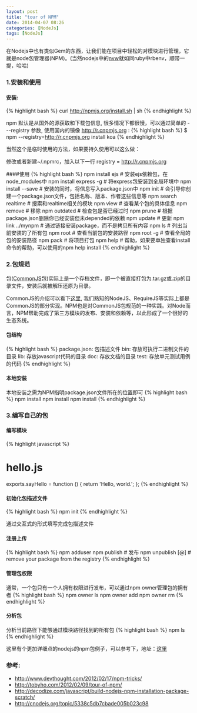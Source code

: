 ```yaml
---
layout: post
title: "tour of NPM"
date: 2014-04-07 08:26
categories: [NodeJs]
tags: [NodeJs]
---
```


在Nodejs中也有类似Gem的东西，让我们能在项目中轻松的对模块进行管理，它就是node包管理器(NPM)。(当然nodejs中的[nvw](https://github.com/creationix/nvm)就如同ruby中rbenv，顺带一提，哈哈)

### 1.安装和使用
#### 安装:
{% highlight bash %}
curl http://npmjs.org/install.sh | sh
{% endhighlight %}

npm 默认是从国外的源获取和下载包信息, 很多情况下都很慢，可以通过简单的 ---registry 参数, 使用国内的镜像 http://r.cnpmjs.org :
{% highlight bash %}
$ npm --registry=http://r.cnpmjs.org install koa
{% endhighlight %}

当然这个是临时使用的方法，如果要持久使用可以这么做：

修改或者新建~/.npmrc，加入以下一行 registry = http://r.cnpmjs.org


####使用
{% highlight bash %}
npm install ejs           # 安装ejs依赖包，在node_modules中
npm install express -g    # 将express包安装到全局环境中
npm install <name> --save # 安装的同时，将信息写入package.json中
npm init                  # 会引导你创建一个package.json文件，包括名称、版本、作者这些信息等
npm search realtime       # 搜索和realtime相关的模块
npm view <name>           # 查看某个包的具体信息
npm remove <name>         # 移除
npm outdated              # 检查包是否已经过时
npm prune                 # 根据package.json删除你已经安装但未depended的依赖
npm update <name>         # 更新
npm link ../mynpm         # 通过链接安装package，而不是拷贝所有内容
npm ls                    # 列出当前安装的了所有包
npm root                  # 查看当前包的安装路径
npm root -g               # 查看全局的包的安装路径
npm pack                  # 将项目打包
npm help                  # 帮助，如果要单独查看install命令的帮助，可以使用的npm help install
{% endhighlight %}

### 2.包规范
包([CommonJS](http://www.commonjs.org/)包)实际上是一个存档文件，即一个被直接打包为.tar.gz或.zip的目录文件，安装后就被解压还原为目录。

CommonJS的介绍可以看下[这里](http://raychase.iteye.com/blog/1463617), 我们熟知的NodeJS、RequireJS等实际上都是CommonJS的部分实现。NPM也是对CommonJS包规范的一种实践。对Node而言，NPM帮助完成了第三方模块的发布、安装和依赖等，以此形成了一个很好的生态系统。

#### 包结构
{% highlight bash %}
package.json:  包描述文件
bin: 存放可执行二进制文件的目录
lib: 存放javascript代码的目录
doc: 存放文档的目录
test: 存放单元测试用例的代码
{% endhighlight %}

#### 本地安装
本地安装之需为NPM指明package.json文件所在的位置即可
{% highlight bash %}
npm install <tarball file>
npm install <tarball url>
npm install <folder>
{% endhighlight %}

### 3.编写自己的包
#### 编写模块
{% highlight javascript %}
# hello.js
exports.sayHello = function () {
  return 'Hello, world.';
};
{% endhighlight %}

#### 初始化包描述文件
{% highlight bash %} 
npm init
{% endhighlight %}

通过交互式的形式填写完成包描述文件
#### 注册上传
{% highlight bash %}
npm adduser
npm publish <folder>                       # 发布
npm unpublish <package name>[@<version>]   # remove your package from the registry
{% endhighlight %}

#### 管理包权限
通常，一个包只有一个人拥有权限进行发布，可以通过npm owner管理包的拥有者
{% highlight bash %}
npm owner ls <package name>
npm owner add <user> <package name>
npm owner rm <user> <package name>
{% endhighlight %}

#### 分析包
分析当前路径下能够通过模块路径找到的所有包
{% highlight bash %} 
npm ls
{% endhighlight %}

这里有个更加详细点的nodejs的npm包例子，可以参考下，地址：[这里](http://decodize.com/javascript/build-nodejs-npm-installation-package-scratch/)

### 参考:
* http://www.devthought.com/2012/02/17/npm-tricks/
* http://tobyho.com/2012/02/09/tour-of-npm/
* http://decodize.com/javascript/build-nodejs-npm-installation-package-scratch/
* http://cnodejs.org/topic/5338c5db7cbade005b023c98
